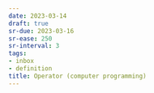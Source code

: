 ```yaml
---
date: 2023-03-14
draft: true
sr-due: 2023-03-16
sr-ease: 250
sr-interval: 3
tags:
- inbox
- definition
title: Operator (computer programming)
---
```

   

